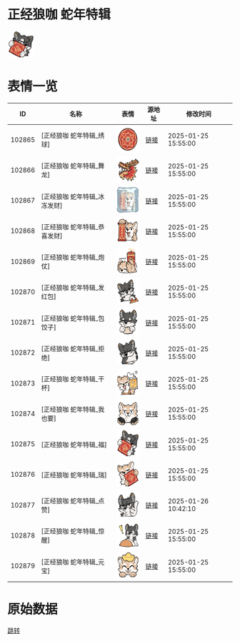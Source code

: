 # 正经狼咖 蛇年特辑

<img src="./cover.png" height="60" alt="cover" />

# 表情一览

|ID|名称|表情|源地址|修改时间|
|----|----|----|----|----|
|102865|[正经狼咖 蛇年特辑_绣球]|<img src="./pic/102865_%5B正经狼咖 蛇年特辑_绣球%5D.png" height="60" alt="绣球"/>|[链接](https://i0.hdslb.com/bfs/garb/2e2e3e012de5594e2ef03275a8f0ed7ec58686f2.png)|2025-01-25 15:55:00|
|102866|[正经狼咖 蛇年特辑_舞龙]|<img src="./pic/102866_%5B正经狼咖 蛇年特辑_舞龙%5D.png" height="60" alt="舞龙"/>|[链接](https://i0.hdslb.com/bfs/garb/92d99c7d9dc672d5ff00c9f925b22ae6ff15a5c7.png)|2025-01-25 15:55:00|
|102867|[正经狼咖 蛇年特辑_冰冻发财]|<img src="./pic/102867_%5B正经狼咖 蛇年特辑_冰冻发财%5D.png" height="60" alt="冰冻发财"/>|[链接](https://i0.hdslb.com/bfs/garb/bbee8cea687c40f6be4d92f92f58c80d1fadf434.png)|2025-01-25 15:55:00|
|102868|[正经狼咖 蛇年特辑_恭喜发财]|<img src="./pic/102868_%5B正经狼咖 蛇年特辑_恭喜发财%5D.png" height="60" alt="恭喜发财"/>|[链接](https://i0.hdslb.com/bfs/garb/a8c9d28cfa9e7026f9b49664e8fdac5083367a30.png)|2025-01-25 15:55:00|
|102869|[正经狼咖 蛇年特辑_炮仗]|<img src="./pic/102869_%5B正经狼咖 蛇年特辑_炮仗%5D.png" height="60" alt="炮仗"/>|[链接](https://i0.hdslb.com/bfs/garb/1307f2fe71e74dce5775d08495d49efbf7e02593.png)|2025-01-25 15:55:00|
|102870|[正经狼咖 蛇年特辑_发红包]|<img src="./pic/102870_%5B正经狼咖 蛇年特辑_发红包%5D.png" height="60" alt="发红包"/>|[链接](https://i0.hdslb.com/bfs/garb/6f6d1194de9194a8d565d3798b1a58d0322c260e.png)|2025-01-25 15:55:00|
|102871|[正经狼咖 蛇年特辑_包饺子]|<img src="./pic/102871_%5B正经狼咖 蛇年特辑_包饺子%5D.png" height="60" alt="包饺子"/>|[链接](https://i0.hdslb.com/bfs/garb/c6fe71f6f0c700fce014b24a93726f4ec61b8d16.png)|2025-01-25 15:55:00|
|102872|[正经狼咖 蛇年特辑_拒绝]|<img src="./pic/102872_%5B正经狼咖 蛇年特辑_拒绝%5D.png" height="60" alt="拒绝"/>|[链接](https://i0.hdslb.com/bfs/garb/2c456ee1d9d591a015c44044918c3363ac55075b.png)|2025-01-25 15:55:00|
|102873|[正经狼咖 蛇年特辑_干杯]|<img src="./pic/102873_%5B正经狼咖 蛇年特辑_干杯%5D.png" height="60" alt="干杯"/>|[链接](https://i0.hdslb.com/bfs/garb/abf3295b82c432db1e43800d76bb0ab764f9bad2.png)|2025-01-25 15:55:00|
|102874|[正经狼咖 蛇年特辑_我也要]|<img src="./pic/102874_%5B正经狼咖 蛇年特辑_我也要%5D.png" height="60" alt="我也要"/>|[链接](https://i0.hdslb.com/bfs/garb/b4ff31177cc243f36c74d88b9f4a7f356ebdd047.png)|2025-01-25 15:55:00|
|102875|[正经狼咖 蛇年特辑_福]|<img src="./pic/102875_%5B正经狼咖 蛇年特辑_福%5D.png" height="60" alt="福"/>|[链接](https://i0.hdslb.com/bfs/garb/cc7b4031669fb346cf73ec4b4682e3a076fdac8a.png)|2025-01-25 15:55:00|
|102876|[正经狼咖 蛇年特辑_瑞]|<img src="./pic/102876_%5B正经狼咖 蛇年特辑_瑞%5D.png" height="60" alt="瑞"/>|[链接](https://i0.hdslb.com/bfs/garb/60294fdc201063a675d0b06eb5efba505786fd9c.png)|2025-01-25 15:55:00|
|102877|[正经狼咖 蛇年特辑_点赞]|<img src="./pic/102877_%5B正经狼咖 蛇年特辑_点赞%5D.png" height="60" alt="点赞"/>|[链接](https://i0.hdslb.com/bfs/garb/50d7c0d7471109be1a69829a7788ba9ea8abe703.png)|2025-01-26 10:42:10|
|102878|[正经狼咖 蛇年特辑_惊醒]|<img src="./pic/102878_%5B正经狼咖 蛇年特辑_惊醒%5D.png" height="60" alt="惊醒"/>|[链接](https://i0.hdslb.com/bfs/garb/c34fd209ab01f3d5dd28ba998b347a799b29d81e.png)|2025-01-25 15:55:00|
|102879|[正经狼咖 蛇年特辑_元宝]|<img src="./pic/102879_%5B正经狼咖 蛇年特辑_元宝%5D.png" height="60" alt="元宝"/>|[链接](https://i0.hdslb.com/bfs/garb/dd05c9cf665a05a734f84182d41b9eb67502d13c.png)|2025-01-25 15:55:00|

# 原始数据

[跳转](./raw.json)

